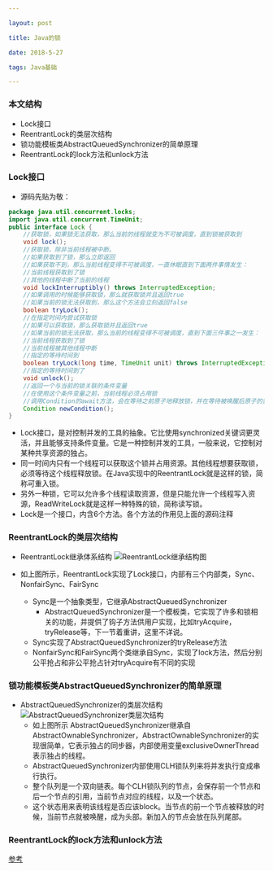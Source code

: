 ```yaml
---

layout: post

title: Java的锁

date: 2018-5-27

tags: Java基础

---
```


### 本文结构
- Lock接口
- ReentrantLock的类层次结构
- 锁功能模板类AbstractQueuedSynchronizer的简单原理
- ReentrantLock的lock方法和unlock方法

### Lock接口
- 源码先贴为敬：
```java
package java.util.concurrent.locks;
import java.util.concurrent.TimeUnit;
public interface Lock {
	//获取锁，如果锁无法获取，那么当前的线程就变为不可被调度，直到锁被获取到
    void lock();
    //获取锁，除非当前线程被中断。
    //如果获取到了锁，那么立即返回
    //如果获取不到，那么当前线程变得不可被调度，一直休眠直到下面两件事情发生：
    //当前线程获取到了锁
    //其他的线程中断了当前的线程
    void lockInterruptibly() throws InterruptedException;
    //如果调用的时候能够获取锁，那么就获取锁并且返回true
    //如果当前的锁无法获取到，那么这个方法会立刻返回false
    boolean tryLock();
    //在指定时间内尝试获取锁
    //如果可以获取锁，那么获取锁并且返回true
    //如果当前的锁无法获取，那么当前的线程变得不可被调度，直到下面三件事之一发生：
    //当前线程获取到了锁
    //当前线程被其他线程中断
    //指定的等待时间到
    boolean tryLock(long time, TimeUnit unit) throws InterruptedException;
    //指定的等待时间到了
    void unlock();
    //返回一个与当前的锁关联的条件变量
    //在使用这个条件变量之前，当前线程必须占用锁
    //调用Condition的await方法，会在等待之前原子地释放锁，并在等待被唤醒后原子的获取锁
    Condition newCondition();
}
```

- Lock接口，是对控制并发的工具的抽象。它比使用synchronized关键词更灵活，并且能够支持条件变量。它是一种控制并发的工具，一般来说，它控制对某种共享资源的独占。
- 同一时间内只有一个线程可以获取这个锁并占用资源。其他线程想要获取锁，必须等待这个线程释放锁。在Java实现中的ReentrantLock就是这样的锁，简称可重入锁。
- 另外一种锁，它可以允许多个线程读取资源，但是只能允许一个线程写入资源，ReadWriteLock就是这样一种特殊的锁，简称读写锁。
- Lock是一个接口，内含6个方法。各个方法的作用见上面的源码注释

### ReentrantLock的类层次结构
- ReentrantLock继承体系结构
![ReentrantLock继承结构图](https://github.com/heshengbang/heshengbang.github.io/raw/master/images/javabasic/ReentrantLock继承体系图.jpg)

- 如上图所示，ReentrantLock实现了Lock接口，内部有三个内部类，Sync、NonfairSync、FairSync
	- Sync是一个抽象类型，它继承AbstractQueuedSynchronizer
    	- AbstractQueuedSynchronizer是一个模板类，它实现了许多和锁相关的功能，并提供了钩子方法供用户实现，比如tryAcquire，tryRelease等，下一节着重讲，这里不详说。
    - Sync实现了AbstractQueuedSynchronizer的tryRelease方法
	- NonfairSync和FairSync两个类继承自Sync，实现了lock方法，然后分别公平抢占和非公平抢占针对tryAcquire有不同的实现

### 锁功能模板类AbstractQueuedSynchronizer的简单原理
- AbstractQueuedSynchronizer的类层次结构
![AbstractQueuedSynchronizer类层次结构](https://github.com/heshengbang/heshengbang.github.io/raw/master/images/javabasic/AbstractQueuedSynchronizer类层次结构.jpg)
	- 如上图所示 AbstractQueuedSynchronizer继承自AbstractOwnableSynchronizer，AbstractOwnableSynchronizer的实现很简单，它表示独占的同步器，内部使用变量exclusiveOwnerThread表示独占的线程。
	- AbstractQueuedSynchronizer内部使用CLH锁队列来将并发执行变成串行执行。
	- 整个队列是一个双向链表。每个CLH锁队列的节点，会保存前一个节点和后一个节点的引用，当前节点对应的线程，以及一个状态。
	- 这个状态用来表明该线程是否应该block。当节点的前一个节点被释放的时候，当前节点就被唤醒，成为头部。新加入的节点会放在队列尾部。

### ReentrantLock的lock方法和unlock方法



[参考](https://blog.csdn.net/albertfly/article/details/52403508)
